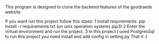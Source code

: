 This program is designed to clone the backend features of the goodraeds website


If you want run this project follow this stpes:
1 Install requirements. pip install -r requirements.txt  (on unix operation systems pip3)
2 Enter the virtual environment and run the project.
3 In this project I used PostgresSql to run this project you need install and add config in setting.py
That it :)
